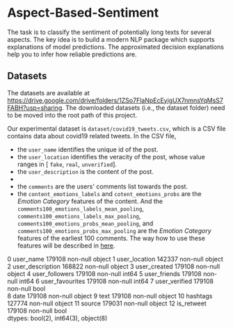# Aspect-Based-Sentiment
The task is to classify the sentiment of potentially long texts for several aspects. The key idea is to build a modern NLP package which supports explanations of model predictions. The approximated decision explanations help you to infer how reliable predictions are.

## Datasets

The datasets are available at https://drive.google.com/drive/folders/1ZSo7FlaNpEcEyigUX7nmnsYqMsS7FABH?usp=sharing. The downloaded datasets (i.e., the dataset folder) need to be moved into the root path of this project.

Our experimental dataset is `dataset/covid19_tweets.csv`, which is a CSV file contains data about covid19 related tweets. In the CSV file,

- the `user_name` identifies the unique id of the post.
- the `user_location` identifies the veracity of the post, whose value ranges in [ `fake`,  `real`, `unverified`]. 
- the `user_description` is the content of the post.
- 
- the `comments` are the users' comments list towards the post.
- the `content_emotions_labels` and `cotent_emotions_probs` are the *Emotion Category* features of the content. And the `comments100_emotions_labels_mean_pooling`, `comments100_emotions_labels_max_pooling`, `comments100_emotions_probs_mean_pooling`, and `comments100_emotions_probs_max_pooling` are the *Emotion Category* features of the earliest 100 comments. The way how to use these features will be described in [here](https://github.com/RMSnow/WWW2021#step12-get-the-emotion-features).

0   user_name         179108 non-null  object
 1   user_location     142337 non-null  object
 2   user_description  168822 non-null  object
 3   user_created      179108 non-null  object
 4   user_followers    179108 non-null  int64 
 5   user_friends      179108 non-null  int64 
 6   user_favourites   179108 non-null  int64 
 7   user_verified     179108 non-null  bool  
 8   date              179108 non-null  object
 9   text              179108 non-null  object
 10  hashtags          127774 non-null  object
 11  source            179031 non-null  object
 12  is_retweet        179108 non-null  bool  
dtypes: bool(2), int64(3), object(8)
